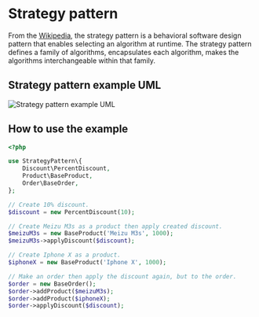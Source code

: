 # Strategy pattern

From the [Wikipedia](https://en.wikipedia.org/wiki/Strategy_pattern),
the strategy pattern is a behavioral software design pattern that enables
selecting an algorithm at runtime. The strategy pattern defines a family of algorithms,
encapsulates each algorithm, makes the algorithms interchangeable within that family.

## Strategy pattern example UML

![Strategy pattern example UML](https://raw.githubusercontent.com/bilyiv/design-patterns-php-examples/master/StrategyPattern/strategy-pattern-example-uml.png)

## How to use the example
```php
<?php

use StrategyPattern\{
    Discount\PercentDiscount,
    Product\BaseProduct,
    Order\BaseOrder,
};

// Create 10% discount.
$discount = new PercentDiscount(10);

// Create Meizu M3s as a product then apply created discount.
$meizuM3s = new BaseProduct('Meizu M3s', 1000);
$meizuM3s->applyDiscount($discount);

// Create Iphone X as a product.
$iphoneX = new BaseProduct('Iphone X', 1000);

// Make an order then apply the discount again, but to the order.
$order = new BaseOrder();
$order->addProduct($meizuM3s);
$order->addProduct($iphoneX);
$order->applyDiscount($discount);
```